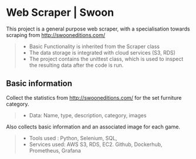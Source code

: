 # Web Scraper | Swoon 

This project is a general purpose web scraper, with a specialisation towards scraping from http://swooneditions.com/

> - Basic Functionality is inherited from the Scraper class 
> - The data storage is integrated with cloud services (S3, RDS)
> - The project contains the unittest class, which is used to inspect the resulting data after the code is run.

## Basic information

Collect the statistics from http://swooneditions.com/ for the set furniture category.    
> - Data: Name, type, description, category, images

Also collects basic information and an associated image for each game.   
> - Tools used : Python, Selenium, SQL,   
> - Services used: AWS S3, RDS, EC2. Github, Dockerhub, Prometheus, Grafana   
